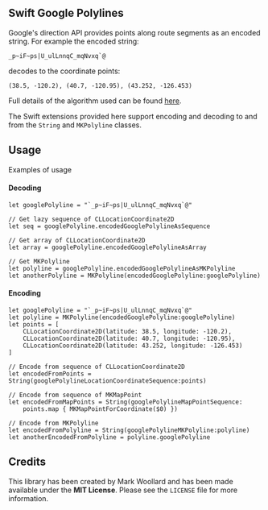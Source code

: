## Swift Google Polylines
Google's direction API provides points along route segments as an encoded string. For example the encoded string:

```_p~iF~ps|U_ulLnnqC_mqNvxq`@``` 

decodes to the coordinate points: 

`(38.5, -120.2), (40.7, -120.95), (43.252, -126.453)`

Full details of the algorithm used can be found [here](ttps://developers.google.com/maps/documentation/utilities/polylinealgorithm).

The Swift extensions provided here support encoding and decoding to and from the `String` and `MKPolyline` classes.

## Usage
Examples of usage
#### Decoding
```
let googlePolyline = "`_p~iF~ps|U_ulLnnqC_mqNvxq`@"

// Get lazy sequence of CLLocationCoordinate2D 
let seq = googlePolyline.encodedGooglePolylineAsSequence

// Get array of CLLocationCoordinate2D
let array = googlePolyline.encodedGooglePolylineAsArray

// Get MKPolyline
let polyline = googlePolyline.encodedGooglePolylineAsMKPolyline
let anotherPolyline = MKPolyline(encodedGooglePolyline:googlePolyline)
```
#### Encoding
```
let googlePolyline = "`_p~iF~ps|U_ulLnnqC_mqNvxq`@"
let polyline = MKPolyline(encodedGooglePolyline:googlePolyline)
let points = [
    CLLocationCoordinate2D(latitude: 38.5, longitude: -120.2),
    CLLocationCoordinate2D(latitude: 40.7, longitude: -120.95),
    CLLocationCoordinate2D(latitude: 43.252, longitude: -126.453)
]

// Encode from sequence of CLLocationCoordinate2D
let encodedFromPoints = String(googlePolylineLocationCoordinateSequence:points)

// Encode from sequence of MKMapPoint
let encodedFromMapPoints = String(googlePolylineMapPointSequence:
	points.map { MKMapPointForCoordinate($0) })

// Encode from MKPolyline
let encodedFromPolyline = String(googlePolylineMKPolyline:polyline)
let anotherEncodedFromPolyline = polyline.googlePolyline
```
## Credits
This library has been created by Mark Woollard and has been made available under the **MIT License**. Please see the `LICENSE` file for more information.
